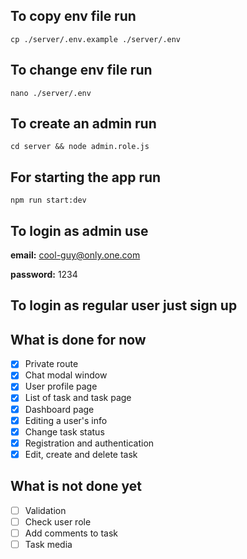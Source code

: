 ## To copy env file run

`cp ./server/.env.example ./server/.env`

## To change env file run

`nano ./server/.env`

## To create an admin run

`cd server && node admin.role.js`

## For starting the app run

`npm run start:dev`

## To login as admin use

**email:** cool-guy@only.one.com

**password:** 1234

## To login as regular user just sign up

## What is done for now
- [x] Private route
- [x] Chat modal window
- [x] User profile page
- [x] List of task and task page
- [x] Dashboard page
- [x] Editing a user's info
- [x] Change task status
- [x] Registration and authentication
- [x] Edit, create and delete task

## What is not done yet
- [ ] Validation
- [ ] Check user role
- [ ] Add comments to task
- [ ] Task media
